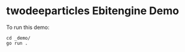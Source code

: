 twodeeparticles Ebitengine Demo
===============================

To run this demo:

```
cd _demo/
go run .
```
